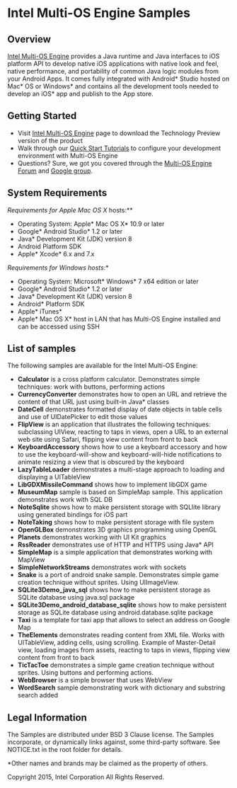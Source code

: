 Intel Multi-OS Engine Samples
========================


Overview
--------
[Intel Multi-OS Engine](https://software.intel.com/en-us/multi-os-engine) provides a Java runtime and Java interfaces to iOS platform API to develop native iOS applications with native look and feel, native performance, and portability of common Java logic modules from your Android Apps. It comes fully integrated with Android* Studio hosted on Mac* OS or Windows* and contains all the development tools needed to develop an iOS* app and publish to the App store.

Getting Started
---------------

- Visit [Intel Multi-OS Engine](https://software.intel.com/en-us/multi-os-engine) page to download the Technology Preview version of the product
- Walk through our [Quick Start Tutorials](https://software.intel.com/en-us/blogs/2015/08/27/tutorials-and-quick-start-guides-for-multi-os-engine) to configure your development environment with Multi-OS Engine
- Questions? Sure, we got you covered through the [Multi-OS Engine Forum](https://software.intel.com/en-us/forums/multi-os-engine) and [Google group](https://groups.google.com/forum/#!forum/intel-multi-os-engine).


System Requirements
-------------------

**Requirements for Apple* Mac OS X* hosts:**

- Operating System: Apple* Mac OS X* 10.9 or later
- Google* Android Studio* 1.2 or later
- Java* Development Kit (JDK) version 8
- Android Platform SDK
- Apple* Xcode* 6.x and 7.x

**Requirements for Windows* hosts:**

- Operating System: Microsoft* Windows* 7 x64 edition or later
- Google* Android Studio* 1.2 or later
- Java* Development Kit (JDK) version 8
- Android* Platform SDK
- Apple* iTunes*
- Apple* Mac OS X* host in LAN that has Multi-OS Engine installed and can be accessed using SSH

List of samples
-------------------------

The following samples are available for the Intel Multi-OS Engine:

- **Calculator** is a cross platform calculator. Demonstrates simple techniques: work with buttons, performing actions
- **CurrencyConverter** demonstrates how to open an URL and retrieve the content of that URL just using built-in Java* classes
- **DateCell** demonstrates formatted display of date objects in table cells and use of UIDatePicker to edit those values
- **FlipView** is an application that illustrates the following techniques: subclassing UIView, reacting to taps in views, open a URL to an external web site using Safari, flipping view content from front to back
- **KeyboardAccessory** shows how to use a keyboard accessory and how to use the keyboard-will-show and keyboard-will-hide notifications to animate resizing a view that is obscured by the keyboard
- **LazyTableLoader** demonstrates a multi-stage approach to loading and displaying a UITableView
- **LibGDXMissileCommand** shows how to implement libGDX game
- **MuseumMap** sample is based on SimpleMap sample. This application demonstrates work with SQL DB
- **NoteSqlite** shows how to make persistent storage with SQLlite library using generated bindings for iOS part
- **NoteTaking** shows how to make persistent storage with file system
- **OpenGLBox** demonstrates 3D graphics programming using OpenGL
- **Planets** demonstrates working with UI Kit graphics
- **RssReader** demonstrates use of HTTP and HTTPS using Java* API
- **SimpleMap** is a simple application that demonstrates working with MapView
- **SimpleNetworkStreams** demonstrates work with sockets
- **Snake** is a port of android snake sample. Demonstrates simple game creation technique without sprites. Using UIImageView.
- **SQLite3Demo_java_sql** shows how to make persistent storage as SQLite database using java.sql package 
- **SQLite3Demo_android_database_sqlite** shows how to make persistent storage as SQLite database using android.database.sqlite package 
- **Taxi** is a template for taxi app that allows to select an address on Google Map
- **TheElements** demonstrates reading content from XML file. Works with UITableView, adding cells, using scrolling. Example of Master-Detail view, loading images from assets, reacting to taps in views, flipping view content from front to back
- **TicTacToe** demonstrates a simple game creation technique without sprites. Using buttons and performing actions.
- **WebBrowser** is a simple browser that uses WebView
- **WordSearch** sample demonstrating work with dictionary and substring search added

Legal Information
-----------------

The Samples are distributed under BSD 3 Clause license. The Samples incorporate, or dynamically links against, some third-party software. See NOTICE.txt in the root folder for details.


*Other names and brands may be claimed as the property of others. 

Copyright 2015, Intel Corporation All Rights Reserved.
